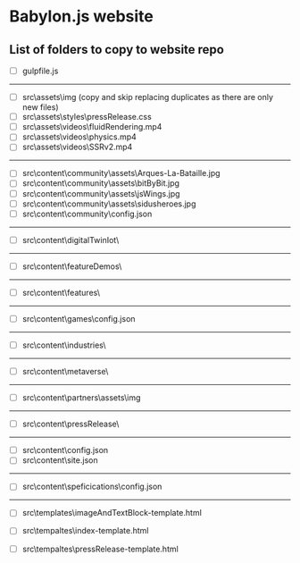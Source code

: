 # Babylon.js website

## List of folders to copy to website repo

- [ ] gulpfile.js
---
- [ ] src\assets\img (copy and skip replacing duplicates as there are only new files)
- [ ] src\assets\styles\pressRelease.css
- [ ] src\assets\videos\fluidRendering.mp4
- [ ] src\assets\videos\physics.mp4
- [ ] src\assets\videos\SSRv2.mp4
---
- [ ] src\content\community\assets\Arques-La-Bataille.jpg
- [ ] src\content\community\assets\bitByBit.jpg
- [ ] src\content\community\assets\jsWings.jpg
- [ ] src\content\community\assets\sidusheroes.jpg
- [ ] src\content\community\config.json
---
- [ ] src\content\digitalTwinIot\
---
- [ ] src\content\featureDemos\
---
- [ ] src\content\features\
---
- [ ] src\content\games\config.json
---
- [ ] src\content\industries\
---
- [ ] src\content\metaverse\
---
- [ ] src\content\partners\assets\img
---
- [ ] src\content\pressRelease\
---
- [ ] src\content\config.json
- [ ] src\content\site.json
---
- [ ] src\content\speficications\config.json
---
- [ ] src\templates\imageAndTextBlock-template.html
- [ ] src\tempaltes\index-template.html
- [ ] src\tempaltes\pressRelease-template.html

